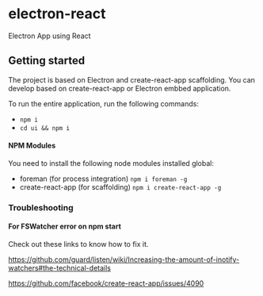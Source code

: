 # electron-react
Electron App using React


## Getting started

The project is based on Electron and create-react-app scaffolding.
You can develop based on create-react-app or Electron embbed application.

To run the entire application, run the following commands:

- `npm i`
- `cd ui && npm i`

#### NPM Modules

You need to install the following node modules installed global:

- foreman (for process integration) `npm i foreman -g`
- create-react-app (for scaffolding) `npm i create-react-app -g`


### Troubleshooting

#### For FSWatcher error on npm start

Check out these links to know how to fix it.

https://github.com/guard/listen/wiki/Increasing-the-amount-of-inotify-watchers#the-technical-details

https://github.com/facebook/create-react-app/issues/4090